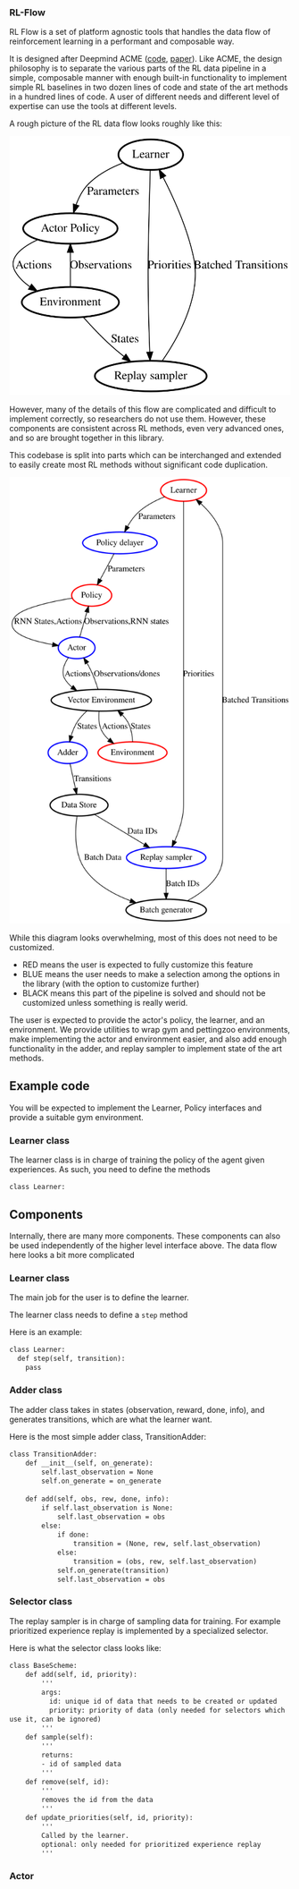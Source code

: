 ### RL-Flow

RL Flow is a set of platform agnostic tools that handles the data flow of reinforcement learning in a performant and composable way.

It is designed after Deepmind ACME ([code](https://github.com/deepmind/acme), [paper](https://arxiv.org/abs/2006.00979)).
Like ACME, the design philosophy is to separate the various parts of the RL data pipeline in a simple, composable manner with enough built-in functionality to implement simple RL baselines in two dozen lines of code and state of the art methods in a hundred lines of code. A user of different needs and different level of expertise can use the tools at different levels.

A rough picture of the RL data flow looks roughly like this:

![data flow](diagrams/dataflow.svg)

However, many of the details of this flow are complicated and difficult to implement correctly, so researchers do not use them. However, these components are consistent across RL methods, even very advanced ones, and so are brought together in this library.

This codebase is split into parts which can be interchanged and extended to easily create most RL methods without significant code duplication.

![internals](diagrams/internals.svg)

While this diagram looks overwhelming, most of this does not need to be customized.

* RED means the user is expected to fully customize this feature
* BLUE means the user needs to make a selection among the options in the library (with the option to customize further)
* BLACK means this part of the pipeline is solved and should not be customized unless something is really werid. 

The user is expected to provide the actor's policy, the learner, and an environment. We provide utilities to wrap gym and pettingzoo environments, make implementing the actor and environment easier, and also add enough functionality in the adder, and replay sampler to implement state of the art methods.


## Example code

You will be expected to implement the Learner, Policy interfaces and provide a suitable gym environment.

### Learner class

The learner class  is in charge of training the policy of the agent given experiences. As such, you need to define the methods

```
class Learner:

```

## Components

Internally, there are many more components. These components can also be used independently of the higher level interface above. The data flow here looks a bit more complicated

### Learner class

The main job for the user is to define the learner.

The learner class needs to define a `step` method

Here is an example:

```
class Learner:
  def step(self, transition):
    pass
```

### Adder class

The adder class takes in states (observation, reward, done, info), and generates transitions, which are what the learner want.

Here is the most simple adder class, TransitionAdder:

```
class TransitionAdder:
    def __init__(self, on_generate):
        self.last_observation = None
        self.on_generate = on_generate

    def add(self, obs, rew, done, info):
        if self.last_observation is None:
            self.last_observation = obs
        else:
            if done:
                transition = (None, rew, self.last_observation)
            else:
                transition = (obs, rew, self.last_observation)
            self.on_generate(transition)
            self.last_observation = obs
```



### Selector class

The replay sampler is in charge of sampling data for training. For example prioritized experience replay is implemented by a specialized selector.

Here is what the selector class looks like:

```
class BaseScheme:
    def add(self, id, priority):
        '''
        args:
          id: unique id of data that needs to be created or updated
          priority: priority of data (only needed for selectors which use it, can be ignored)
        '''
    def sample(self):
        '''
        returns:
        - id of sampled data
        '''
    def remove(self, id):
        '''
        removes the id from the data
        '''
    def update_priorities(self, id, priority):
        '''
        Called by the learner.
        optional: only needed for prioritized experience replay
        '''
```

### Actor
